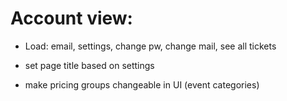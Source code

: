 # Account view:
- Load: email, settings, change pw, change mail, see all tickets

- set page title based on settings

- make pricing groups changeable in UI (event categories)